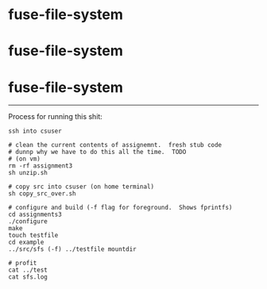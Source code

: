 # fuse-file-system
# fuse-file-system
# fuse-file-system


___ 

Process for running this shit: 

```
ssh into csuser

# clean the current contents of assignemnt.  fresh stub code
# dunnp why we have to do this all the time.  TODO 
# (on vm)
rm -rf assignment3
sh unzip.sh

# copy src into csuser (on home terminal) 
sh copy_src_over.sh

# configure and build (-f flag for foreground.  Shows fprintfs)
cd assignments3
./configure
make
touch testfile 
cd example
../src/sfs (-f) ../testfile mountdir

# profit
cat ../test
cat sfs.log
```